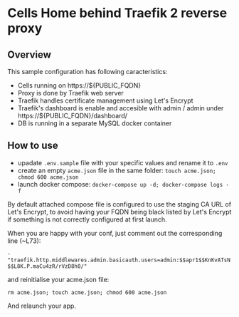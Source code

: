 # Cells Home behind Traefik 2 reverse proxy

## Overview

This sample configuration has following caracteristics:

- Cells running on https://${PUBLIC_FQDN}
- Proxy is done by Traefik web server
- Traefik handles certificate management using Let's Encrypt
- Traefik's dashboard is enable and accesible with admin / admin under https://${PUBLIC_FQDN}/dashboard/
- DB is running in a separate MySQL docker container

## How to use

- upadate `.env.sample` file with your specific values and rename it to `.env`
- create an empty `acme.json` file in the same folder: `touch acme.json; chmod 600 acme.json`
- launch docker compose: `docker-compose up -d; docker-compose logs -f`

By default attached compose file is configured to use the staging CA URL of Let's Encrypt, to avoid having your FQDN being black listed by Let's Encrypt if something is not correctly configured at first launch.

When you are happy with your conf, just comment out the corresponding line (~L73):

`- "traefik.http.middlewares.admin.basicauth.users=admin:$$apr1$$KnKvATsN$$L8K.P.maCu4zR/rVzD8h0/"`

and reinitialise your acme.json file:

`rm acme.json; touch acme.json; chmod 600 acme.json`

And relaunch your app.
